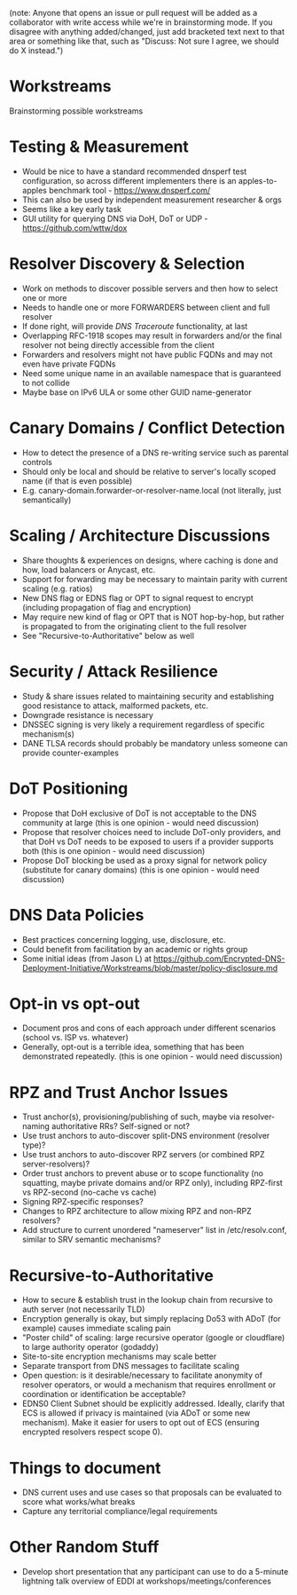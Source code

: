 (note: Anyone that opens an issue or pull request will be added as a collaborator with write access while we're in brainstorming mode. If you disagree with anything added/changed, just add bracketed text next to that area or something like that, such as "Discuss: Not sure I agree, we should do X instead.")


# Workstreams
Brainstorming possible workstreams


# Testing & Measurement
- Would be nice to have a standard recommended dnsperf test configuration, so across different implementers there is an apples-to-apples benchmark tool - https://www.dnsperf.com/
- This can also be used by independent measurement researcher & orgs 
- Seems like a key early task
- GUI utility for querying DNS via DoH, DoT or UDP - https://github.com/wttw/dox

# Resolver Discovery & Selection
- Work on methods to discover possible servers and then how to select one or more
- Needs to handle one or more FORWARDERS between client and full resolver
- If done right, will provide _DNS Traceroute_ functionality, at last
- Overlapping RFC-1918 scopes may result in forwarders and/or the final resolver not being directly accessible from the client
- Forwarders and resolvers might not have public FQDNs and may not even have private FQDNs
- Need some unique name in an available namespace that is guaranteed to not collide
- Maybe base on IPv6 ULA or some other GUID name-generator

# Canary Domains / Conflict Detection
- How to detect the presence of a DNS re-writing service such as parental controls
- Should only be local and should be relative to server's locally scoped name (if that is even possible)
- E.g. canary-domain.forwarder-or-resolver-name.local (not literally, just semantically)

# Scaling / Architecture Discussions
- Share thoughts & experiences on designs, where caching is done and how, load balancers or Anycast, etc.
- Support for forwarding may be necessary to maintain parity with current scaling (e.g. ratios)
- New DNS flag or EDNS flag or OPT to signal request to encrypt (including propagation of flag and encryption)
- May require new kind of flag or OPT that is NOT hop-by-hop, but rather is propagated to from the originating client to the full resolver
- See "Recursive-to-Authoritative" below as well

# Security / Attack Resilience
- Study & share issues related to maintaining security and establishing good resistance to attack, malformed packets, etc.
- Downgrade resistance is necessary
- DNSSEC signing is very likely a requirement regardless of specific mechanism(s)
- DANE TLSA records should probably be mandatory unless someone can provide counter-examples

# DoT Positioning
- Propose that DoH exclusive of DoT is not acceptable to the DNS community at large (this is one opinion - would need discussion)
- Propose that resolver choices need to include DoT-only providers, and that DoH vs DoT needs to be exposed to users if a provider supports both (this is one opinion - would need discussion)
- Propose DoT blocking be used as a proxy signal for network policy (substitute for canary domains) (this is one opinion - would need discussion)

# DNS Data Policies
- Best practices concerning logging, use, disclosure, etc.
- Could benefit from facilitation by an academic or rights group
- Some initial ideas (from Jason L) at https://github.com/Encrypted-DNS-Deployment-Initiative/Workstreams/blob/master/policy-disclosure.md

# Opt-in vs opt-out
- Document pros and cons of each approach under different scenarios (school vs. ISP vs. whatever)
- Generally, opt-out is a terrible idea, something that has been demonstrated repeatedly. (this is one opinion - would need discussion)

# RPZ and Trust Anchor Issues
- Trust anchor(s), provisioning/publishing of such, maybe via resolver-naming authoritative RRs? Self-signed or not?
- Use trust anchors to auto-discover split-DNS environment (resolver type)?
- Use trust anchors to auto-discover RPZ servers (or combined RPZ server-resolvers)?
- Order trust anchors to prevent abuse or to scope functionality (no squatting, maybe private domains and/or RPZ only), including RPZ-first vs RPZ-second (no-cache vs cache)
- Signing RPZ-specific responses?
- Changes to RPZ architecture to allow mixing RPZ and non-RPZ resolvers?
- Add structure to current unordered "nameserver" list in /etc/resolv.conf, similar to SRV semantic mechanisms?

# Recursive-to-Authoritative
- How to secure & establish trust in the lookup chain from recursive to auth server (not necessarily TLD)
- Encryption generally is okay, but simply replacing Do53 with ADoT (for example) causes immediate scaling pain 
- "Poster child" of scaling: large recursive operator (google or cloudflare) to large authority operator (godaddy)
- Site-to-site encryption mechanisms may scale better
- Separate transport from DNS messages to facilitate scaling
- Open question: is it desirable/necessary to facilitate anonymity of resolver operators, or would a mechanism that requires enrollment or coordination or identification be acceptable?
- EDNS0 Client Subnet should be explicitly addressed.  Ideally, clarify that ECS is allowed if privacy is maintained (via ADoT or some new mechanism).  Make it easier for users to opt out of ECS (ensuring encrypted resolvers respect scope 0).

# Things to document
- DNS current uses and use cases so that proposals can be evaluated to score what works/what breaks
- Capture any territorial compliance/legal requirements 

# Other Random Stuff
- Develop short presentation that any participant can use to do a 5-minute lightning talk overview of EDDI at workshops/meetings/conferences
